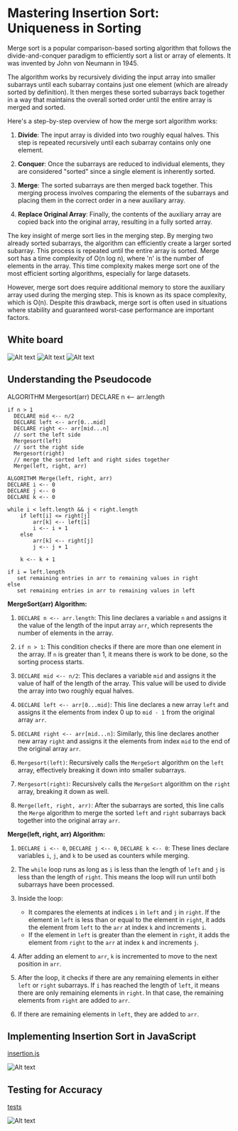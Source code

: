 # Mastering Insertion Sort: Uniqueness in Sorting
Merge sort is a popular comparison-based sorting algorithm that follows the divide-and-conquer paradigm to efficiently sort a list or array of elements. It was invented by John von Neumann in 1945.

The algorithm works by recursively dividing the input array into smaller subarrays until each subarray contains just one element (which are already sorted by definition). It then merges these sorted subarrays back together in a way that maintains the overall sorted order until the entire array is merged and sorted.

Here's a step-by-step overview of how the merge sort algorithm works:

1. **Divide**: The input array is divided into two roughly equal halves. This step is repeated recursively until each subarray contains only one element.

2. **Conquer**: Once the subarrays are reduced to individual elements, they are considered "sorted" since a single element is inherently sorted.

3. **Merge**: The sorted subarrays are then merged back together. This merging process involves comparing the elements of the subarrays and placing them in the correct order in a new auxiliary array.

4. **Replace Original Array**: Finally, the contents of the auxiliary array are copied back into the original array, resulting in a fully sorted array.

The key insight of merge sort lies in the merging step. By merging two already sorted subarrays, the algorithm can efficiently create a larger sorted subarray. This process is repeated until the entire array is sorted. Merge sort has a time complexity of O(n log n), where 'n' is the number of elements in the array. This time complexity makes merge sort one of the most efficient sorting algorithms, especially for large datasets.

However, merge sort does require additional memory to store the auxiliary array used during the merging step. This is known as its space complexity, which is O(n). Despite this drawback, merge sort is often used in situations where stability and guaranteed worst-case performance are important factors.

## White board
![Alt text](image-2.png)
![Alt text](image-3.png)
![Alt text](image-4.png)


## Understanding the Pseudocode

        
ALGORITHM Mergesort(arr)
    DECLARE n <-- arr.length

    if n > 1
      DECLARE mid <-- n/2
      DECLARE left <-- arr[0...mid]
      DECLARE right <-- arr[mid...n]
      // sort the left side
      Mergesort(left)
      // sort the right side
      Mergesort(right)
      // merge the sorted left and right sides together
      Merge(left, right, arr)

    ALGORITHM Merge(left, right, arr)
    DECLARE i <-- 0
    DECLARE j <-- 0
    DECLARE k <-- 0

    while i < left.length && j < right.length
        if left[i] <= right[j]
            arr[k] <-- left[i]
            i <-- i + 1
        else
            arr[k] <-- right[j]
            j <-- j + 1

        k <-- k + 1

    if i = left.length
       set remaining entries in arr to remaining values in right
    else
       set remaining entries in arr to remaining values in left

**MergeSort(arr) Algorithm:**

1. `DECLARE n <-- arr.length`: This line declares a variable `n` and assigns it the value of the length of the input array `arr`, which represents the number of elements in the array.

2. `if n > 1`: This condition checks if there are more than one element in the array. If `n` is greater than 1, it means there is work to be done, so the sorting process starts.

3. `DECLARE mid <-- n/2`: This declares a variable `mid` and assigns it the value of half of the length of the array. This value will be used to divide the array into two roughly equal halves.

4. `DECLARE left <-- arr[0...mid]`: This line declares a new array `left` and assigns it the elements from index 0 up to `mid - 1` from the original array `arr`.

5. `DECLARE right <-- arr[mid...n]`: Similarly, this line declares another new array `right` and assigns it the elements from index `mid` to the end of the original array `arr`.

6. `Mergesort(left)`: Recursively calls the `MergeSort` algorithm on the `left` array, effectively breaking it down into smaller subarrays.

7. `Mergesort(right)`: Recursively calls the `MergeSort` algorithm on the `right` array, breaking it down as well.

8. `Merge(left, right, arr)`: After the subarrays are sorted, this line calls the `Merge` algorithm to merge the sorted `left` and `right` subarrays back together into the original array `arr`.

**Merge(left, right, arr) Algorithm:**

1. `DECLARE i <-- 0`, `DECLARE j <-- 0`, `DECLARE k <-- 0`: These lines declare variables `i`, `j`, and `k` to be used as counters while merging.

2. The `while` loop runs as long as `i` is less than the length of `left` and `j` is less than the length of `right`. This means the loop will run until both subarrays have been processed.

3. Inside the loop:
   - It compares the elements at indices `i` in `left` and `j` in `right`. If the element in `left` is less than or equal to the element in `right`, it adds the element from `left` to the `arr` at index `k` and increments `i`.
   - If the element in `left` is greater than the element in `right`, it adds the element from `right` to the `arr` at index `k` and increments `j`.

4. After adding an element to `arr`, `k` is incremented to move to the next position in `arr`.

5. After the loop, it checks if there are any remaining elements in either `left` or `right` subarrays. If `i` has reached the length of `left`, it means there are only remaining elements in `right`. In that case, the remaining elements from `right` are added to `arr`.

6. If there are remaining elements in `left`, they are added to `arr`.


## Implementing Insertion Sort in JavaScript

[insertion.js](./MergeSort.js)

![Alt text](image-1.png)

## Testing for Accuracy
[tests](./mergeSort.test.js)

![Alt text](image.png)





